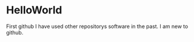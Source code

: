 # HelloWorld
First  github
I  have  used other repositorys software  in the  past.  I  am new  to  github.  
